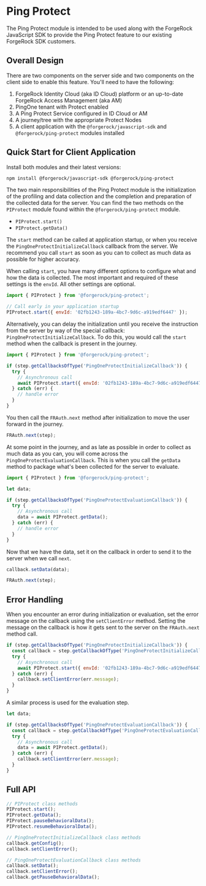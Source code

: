 # Ping Protect

The Ping Protect module is intended to be used along with the ForgeRock JavaScript SDK to provide the Ping Protect feature to our existing ForgeRock SDK customers.

## Overall Design

There are two components on the server side and two components on the client side to enable this feature. You'll need to have the following:

1. ForgeRock Identity Cloud (aka ID Cloud) platform or an up-to-date ForgeRock Access Management (aka AM)
2. PingOne tenant with Protect enabled
3. A Ping Protect Service configured in ID Cloud or AM
4. A journey/tree with the appropriate Protect Nodes
5. A client application with the `@forgerock/javascript-sdk` and `@forgerock/ping-protect` modules installed

## Quick Start for Client Application

Install both modules and their latest versions:

```sh
npm install @forgerock/javascript-sdk @forgerock/ping-protect
```

The two main responsibilities of the Ping Protect module is the initialization of the profiling and data collection and the completion and preparation of the collected data for the server. You can find the two methods on the `PIProtect` module found within the `@forgerock/ping-protect` module.

- `PIProtect.start()`
- `PIProtect.getData()`

The `start` method can be called at application startup, or when you receive the `PingOneProtectInitializeCallback` callback from the server. We recommend you call `start` as soon as you can to collect as much data as possible for higher accuracy.

When calling `start`, you have many different options to configure what and how the data is collected. The most important and required of these settings is the `envId`. All other settings are optional.

```js
import { PIProtect } from '@forgerock/ping-protect';

// Call early in your application startup
PIProtect.start({ envId: '02fb1243-189a-4bc7-9d6c-a919edf6447' });
```

Alternatively, you can delay the initialization until you receive the instruction from the server by way of the special callback: `PingOneProtectInitializeCallback`. To do this, you would call the `start` method when the callback is present in the journey.

```js
import { PIProtect } from '@forgerock/ping-protect';

if (step.getCallbacksOfType('PingOneProtectInitializeCallback')) {
  try {
    // Asynchronous call
    await PIProtect.start({ envId: '02fb1243-189a-4bc7-9d6c-a919edf6447' });
  } catch (err) {
    // handle error
  }
}
```

You then call the `FRAuth.next` method after initialization to move the user forward in the journey.

```js
FRAuth.next(step);
```

At some point in the journey, and as late as possible in order to collect as much data as you can, you will come across the `PingOneProtectEvaluationCallback`. This is when you call the `getData` method to package what's been collected for the server to evaluate.

```js
import { PIProtect } from '@forgerock/ping-protect';

let data;

if (step.getCallbacksOfType('PingOneProtectEvaluationCallback')) {
  try {
    // Asynchronous call
    data = await PIProtect.getData();
  } catch (err) {
    // handle error
  }
}
```

Now that we have the data, set it on the callback in order to send it to the server when we call `next`.

```js
callback.setData(data);

FRAuth.next(step);
```

## Error Handling

When you encounter an error during initialization or evaluation, set the error message on the callback using the `setClientError` method. Setting the message on the callback is how it gets sent to the server on the `FRAuth.next` method call.

```js
if (step.getCallbacksOfType('PingOneProtectInitializeCallback')) {
  const callback = step.getCallbackOfType('PingOneProtectInitializeCallback');
  try {
    // Asynchronous call
    await PIProtect.start({ envId: '02fb1243-189a-4bc7-9d6c-a919edf6447' });
  } catch (err) {
    callback.setClientError(err.message);
  }
}
```

A similar process is used for the evaluation step.

```js
let data;

if (step.getCallbacksOfType('PingOneProtectEvaluationCallback')) {
  const callback = step.getCallbackOfType('PingOneProtectEvaluationCallback');
  try {
    // Asynchronous call
    data = await PIProtect.getData();
  } catch (err) {
    callback.setClientError(err.message);
  }
}
```

## Full API

```js
// PIProtect class methods
PIProtect.start();
PIProtect.getData();
PIProtect.pauseBehavioralData();
PIProtect.resumeBehavioralData();
```

```js
// PingOneProtectInitializeCallback class methods
callback.getConfig();
callback.setClientError();
```

```js
// PingOneProtectEvaluationCallback class methods
callback.setData();
callback.setClientError();
callback.getPauseBehavioralData();
```
